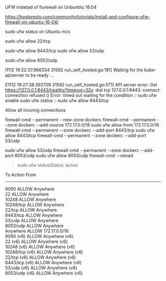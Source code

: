 UFW instetad of fiurewall on Unbunbtu 16.04

https://hostpresto.com/community/tutorials/install-and-configure-ufw-firewall-on-ubuntu-16-04/

 sudo ufw status  on Ubuntu mcs

sudo ufw allow 22/tcp

sudo ufw allow 8443/tcp
sudo ufw allow 53/udp

sudo ufw allow 8053/udp


I1112 19:22:37.966334   31592 run_self_hosted.go:181] Waiting for the kube-apiserver to be ready ...

E1112 19:27:38.392709   31592 run_self_hosted.go:571] API server error: Get https://127.0.0.1:8443/healthz?timeout=32s: dial tcp 127.0.0.1:8443: connect: connection refused ()
Error: timed out waiting for the condition
    :: sudo ufw enable
     sudo ufw status
   :: sudo ufw allow 8443/tcp

 Allow all incomig connections


firewall-cmd --permanent --new-zone dockerc
firewall-cmd --permanent --zone dockerc --add-source 172.17.0.0/16
  sudo ufw allow from 172.17.0.0/16  
firewall-cmd --permanent --zone dockerc --add-port 8443/tcp
  sudo ufw allow 8443/tcp
firewall-cmd --permanent --zone dockerc --add-port 53/udp

  sudo ufw allow 53/udp
firewall-cmd --permanent --zone dockerc --add-port 8053/udp
  sudo ufw allow 8053/udp
firewall-cmd --reload


  > sudo ufw statusStatus: active

To                         Action      From
--                         ------      ----
9090                       ALLOW       Anywhere                  
22                         ALLOW       Anywhere                  
10248                      ALLOW       Anywhere                  
10248/tcp                  ALLOW       Anywhere                  
22/tcp                     ALLOW       Anywhere                  
8443/tcp                   ALLOW       Anywhere                  
53/udp                     ALLOW       Anywhere                  
8053/udp                   ALLOW       Anywhere                  
Anywhere                   ALLOW       172.17.0.0/16             
9090 (v6)                  ALLOW       Anywhere (v6)             
22 (v6)                    ALLOW       Anywhere (v6)             
10248 (v6)                 ALLOW       Anywhere (v6)             
10248/tcp (v6)             ALLOW       Anywhere (v6)             
22/tcp (v6)                ALLOW       Anywhere (v6)             
8443/tcp (v6)              ALLOW       Anywhere (v6)             
53/udp (v6)                ALLOW       Anywhere (v6)             
8053/udp (v6)              ALLOW       Anywhere (v6)    


																																																																																																																							
